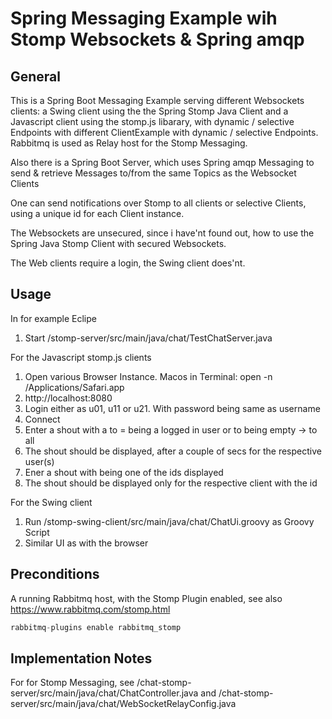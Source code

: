 # Spring Messaging Example wih Stomp Websockets & Spring amqp

## General 


This is a Spring Boot Messaging Example serving different Websockets clients: a Swing client using the the Spring Stomp Java Client and a Javascript client using the stomp.js libarary, 
with dynamic / selective Endpoints with different ClientExample with dynamic / selective Endpoints.  Rabbitmq is used as Relay host for the Stomp Messaging. 

Also there is a Spring Boot Server, which uses Spring amqp Messaging to send & retrieve Messages to/from the same Topics as the Websocket Clients


One can send notifications over Stomp to all clients or selective Clients, using a unique id for each Client instance.

The Websockets are unsecured, since i have'nt found out, how to use the Spring Java Stomp Client with secured Websockets.

The Web clients require a login, the Swing client does'nt. 


## Usage

In for example Eclipe

1. Start /stomp-server/src/main/java/chat/TestChatServer.java

For the Javascript stomp.js clients 

1. Open various Browser Instance. Macos in Terminal: open -n /Applications/Safari.app
2. http://localhost:8080
3. Login either as u01, u11 or u21. With password being same as username
4. Connect 
5. Enter a shout with a to = being a logged in user or to being empty ->  to all 
6. The shout should be displayed, after a couple of secs for the respective user(s)
7. Ener a shout with being one of the ids displayed 
8. The shout should be displayed only for the respective client with the id

For the Swing client

1. Run  /stomp-swing-client/src/main/java/chat/ChatUi.groovy as Groovy Script
2. Similar UI as with the browser


## Preconditions 

A running Rabbitmq host, with the Stomp Plugin enabled, see also https://www.rabbitmq.com/stomp.html

```java
rabbitmq-plugins enable rabbitmq_stomp

```


## Implementation Notes


For for Stomp Messaging, see /chat-stomp-server/src/main/java/chat/ChatController.java and /chat-stomp-server/src/main/java/chat/WebSocketRelayConfig.java
